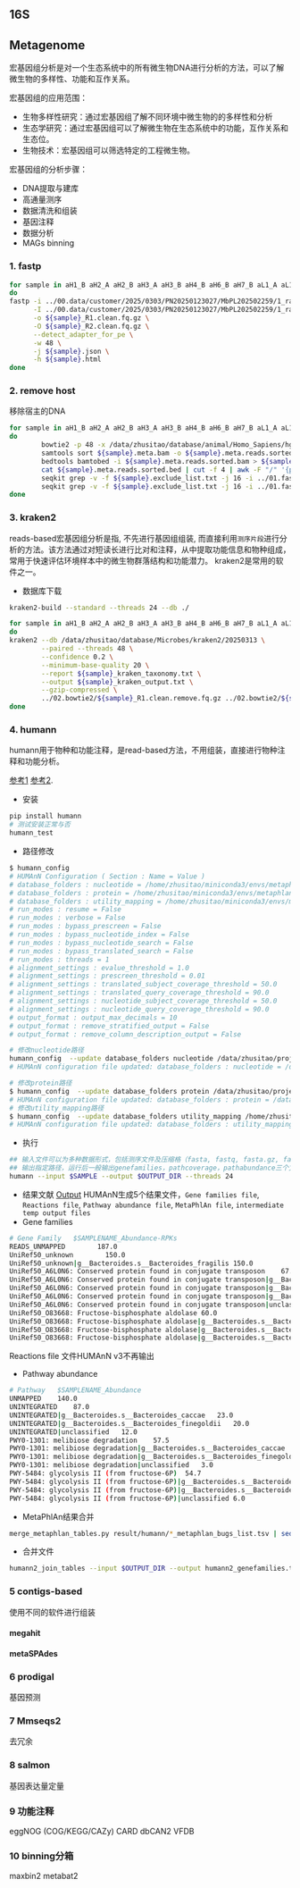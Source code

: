 ## 16S

## Metagenome
宏基因组分析是对一个生态系统中的所有微生物DNA进行分析的方法，可以了解微生物的多样性、功能和互作关系。

宏基因组的应用范围：
- 生物多样性研究：通过宏基因组了解不同环境中微生物的的多样性和分析
- 生态学研究：通过宏基因组可以了解微生物在生态系统中的功能，互作关系和生态位。
- 生物技术：宏基因组可以筛选特定的工程微生物。

宏基因组的分析步骤：
- DNA提取与建库
- 高通量测序
- 数据清洗和组装
- 基因注释
- 数据分析
- MAGs binning

  
### 1. fastp
```bash
for sample in aH1_B aH2_A aH2_B aH3_A aH3_B aH4_B aH6_B aH7_B aL1_A aL1_B aL3_B aL4_A aL4_B aL6_A aL6_B aL7_B H1_B H2_A H2_B H3_A H3_B H4_B H5_B H7_A H7_B L1_A L1_B L4_A L4_B L7_A L7_B;
do
fastp -i ../00.data/customer/2025/0303/PN20250123027/MbPL202502259/1_rawdata/${sample}_R1.fq.gz \
      -I ../00.data/customer/2025/0303/PN20250123027/MbPL202502259/1_rawdata/${sample}_R2.fq.gz \
      -o ${sample}_R1.clean.fq.gz \
      -O ${sample}_R2.clean.fq.gz \
      --detect_adapter_for_pe \
      -w 48 \
      -j ${sample}.json \
      -h ${sample}.html
done

```


### 2. remove host 
移除宿主的DNA
```bash
for sample in aH1_B aH2_A aH2_B aH3_A aH3_B aH4_B aH6_B aH7_B aL1_A aL1_B aL3_B aL4_A aL4_B aL6_A aL6_B aL7_B H1_B H2_A H2_B H3_A H3_B H4_B H5_B H7_A H7_B L1_A L1_B L4_A L4_B L7_A L7_B;
do
        bowtie2 -p 48 -x /data/zhusitao/database/animal/Homo_Sapiens/hg38/bowtie2/hg38 -1 ../01.fastp/${sample}_R1.clean.fq.gz -2 ../01.fastp/${sample}_R2.clean.fq.gz | samtools view -bS --threads 20 - > ${sample}.meta.bam
        samtools sort ${sample}.meta.bam -o ${sample}.meta.reads.sorted.bam --threads 24
        bedtools bamtobed -i ${sample}.meta.reads.sorted.bam > ${sample}.meta.reads.sorted.bed
        cat ${sample}.meta.reads.sorted.bed | cut -f 4 | awk -F "/" '{print $1}' | sort | uniq > ${sample}.exclude_list.txt
        seqkit grep -v -f ${sample}.exclude_list.txt -j 16 -i ../01.fastp/${sample}_R1.clean.fq.gz -o ${sample}_R1.clean.remove.fq.gz
        seqkit grep -v -f ${sample}.exclude_list.txt -j 16 -i ../01.fastp/${sample}_R2.clean.fq.gz -o ${sample}_R2.clean.remove.fq.gz
done

```

### 3. kraken2 
reads-based宏基因组分析是指, 不先进行基因组组装, 而直接利用`测序片段`进行分析的方法。该方法通过对短读长进行比对和注释，从中提取功能信息和物种组成，常用于快速评估环境样本中的微生物群落结构和功能潜力。
kraken2是常用的软件之一。
- 数据库下载
```bash
kraken2-build --standard --threads 24 --db ./
```

```bash
for sample in aH1_B aH2_A aH2_B aH3_A aH3_B aH4_B aH6_B aH7_B aL1_A aL1_B aL3_B aL4_A aL4_B aL6_A aL6_B aL7_B H1_B H2_A H2_B H3_A H3_B H4_B H5_B H7_A H7_B L1_A L1_B L4_A L4_B L7_A L7_B;
do
kraken2 --db /data/zhusitao/database/Microbes/kraken2/20250313 \
        --paired --threads 48 \
        --confidence 0.2 \
        --minimum-base-quality 20 \
        --report ${sample}_kraken_taxonomy.txt \
        --output ${sample}_kraken_output.txt \
        --gzip-compressed \
        ../02.bowtie2/${sample}_R1.clean.remove.fq.gz ../02.bowtie2/${sample}_R2.clean.remove.fq.gz
done

```

### 4. humann
humann用于物种和功能注释，是read-based方法，不用组装，直接进行物种注释和功能分析。

[参考1](https://github.com/biobakery/humann)
[参考2](https://zhuanlan.zhihu.com/p/240910229).
- 安装
```bash
pip install humann
# 测试安装正常与否
humann_test
```

- 路径修改
```bash
$ humann_config
# HUMAnN Configuration ( Section : Name = Value )
# database_folders : nucleotide = /home/zhusitao/miniconda3/envs/metaphlan/lib/python3.9/site-packages/humann/data/chocophlan_DEMO
# database_folders : protein = /home/zhusitao/miniconda3/envs/metaphlan/lib/python3.9/site-packages/humann/data/uniref_DEMO
# database_folders : utility_mapping = /home/zhusitao/miniconda3/envs/metaphlan/lib/python3.9/site-packages/humann/data/misc
# run_modes : resume = False
# run_modes : verbose = False
# run_modes : bypass_prescreen = False
# run_modes : bypass_nucleotide_index = False
# run_modes : bypass_nucleotide_search = False
# run_modes : bypass_translated_search = False
# run_modes : threads = 1
# alignment_settings : evalue_threshold = 1.0
# alignment_settings : prescreen_threshold = 0.01
# alignment_settings : translated_subject_coverage_threshold = 50.0
# alignment_settings : translated_query_coverage_threshold = 90.0
# alignment_settings : nucleotide_subject_coverage_threshold = 50.0
# alignment_settings : nucleotide_query_coverage_threshold = 90.0
# output_format : output_max_decimals = 10
# output_format : remove_stratified_output = False
# output_format : remove_column_description_output = False

# 修改nucleotide路径
humann_config  --update database_folders nucleotide /data/zhusitao/project/songLab/01.Metagenome/qxx/06.Meta/05.humann/humann_database_location/chocophlan
# HUMAnN configuration file updated: database_folders : nucleotide = /data/zhusitao/project/songLab/01.Metagenome/qxx/06.Meta/05.humann/humann_database_location/chocophlan

# 修改protein路径
$ humann_config  --update database_folders protein /data/zhusitao/project/songLab/01.Metagenome/qxx/06.Meta/05.humann/humann_database_location/uniref
# HUMAnN configuration file updated: database_folders : protein = /data/zhusitao/project/songLab/01.Metagenome/qxx/06.Meta/05.humann/humann_database_location/uniref
# 修改utility_mapping路径
$ humann_config  --update database_folders utility_mapping /home/zhusitao/miniconda3/envs/metagenome/lib/python3.6/site-packages/humann/data/misc
# HUMAnN configuration file updated: database_folders : utility_mapping = /home/zhusitao/miniconda3/envs/metagenome/lib/python3.6/site-packages/humann/data/misc

```
- 执行
```bash
## 输入文件可以为多种数据形式，包括测序文件及压缩格（fasta, fastq, fasta.gz, fastq,gz) , 比对文件（sam, bam等），还有gene table文件也可以。
## 输出指定路径，运行后一般输出genefamilies，pathcoverage，pathabundance三个文件和比对过程中的中间文件（包括metaphlan的结果）
humann --input $SAMPLE --output $OUTPUT_DIR --threads 24

```

- 结果文献
[Output](https://github.com/biobakery/humann?tab=readme-ov-file#output-files)
HUMAnN生成5个结果文件，`Gene families file`, `Reactions file`, `Pathway abundance file`, `MetaPhlAn file`, `intermediate temp output files`
- Gene families
```bash
# Gene Family	$SAMPLENAME_Abundance-RPKs
READS_UNMAPPED        187.0
UniRef50_unknown        150.0
UniRef50_unknown|g__Bacteroides.s__Bacteroides_fragilis 150.0
UniRef50_A6L0N6: Conserved protein found in conjugate transposon	67.0
UniRef50_A6L0N6: Conserved protein found in conjugate transposon|g__Bacteroides.s__Bacteroides_fragilis	57.0
UniRef50_A6L0N6: Conserved protein found in conjugate transposon|g__Bacteroides.s__Bacteroides_finegoldii	5.0
UniRef50_A6L0N6: Conserved protein found in conjugate transposon|g__Bacteroides.s__Bacteroides_stercoris	4.0
UniRef50_A6L0N6: Conserved protein found in conjugate transposon|unclassified	1.0
UniRef50_O83668: Fructose-bisphosphate aldolase	60.0
UniRef50_O83668: Fructose-bisphosphate aldolase|g__Bacteroides.s__Bacteroides_vulgatus	31.0
UniRef50_O83668: Fructose-bisphosphate aldolase|g__Bacteroides.s__Bacteroides_thetaiotaomicron	22.0
UniRef50_O83668: Fructose-bisphosphate aldolase|g__Bacteroides.s__Bacteroides_stercoris	7.0
```

Reactions file 文件HUMAnN v3不再输出

- Pathway abundance
```bash
# Pathway	$SAMPLENAME_Abundance
UNMAPPED	140.0
UNINTEGRATED	87.0
UNINTEGRATED|g__Bacteroides.s__Bacteroides_caccae	23.0
UNINTEGRATED|g__Bacteroides.s__Bacteroides_finegoldii	20.0
UNINTEGRATED|unclassified	12.0
PWY0-1301: melibiose degradation	57.5
PWY0-1301: melibiose degradation|g__Bacteroides.s__Bacteroides_caccae	32.5
PWY0-1301: melibiose degradation|g__Bacteroides.s__Bacteroides_finegoldii	4.5
PWY0-1301: melibiose degradation|unclassified	3.0
PWY-5484: glycolysis II (from fructose-6P)	54.7
PWY-5484: glycolysis II (from fructose-6P)|g__Bacteroides.s__Bacteroides_caccae	16.7
PWY-5484: glycolysis II (from fructose-6P)|g__Bacteroides.s__Bacteroides_finegoldii	8.0
PWY-5484: glycolysis II (from fructose-6P)|unclassified	6.0
```


- MetaPhlAn结果合并
```bash
merge_metaphlan_tables.py result/humann/*_metaphlan_bugs_list.tsv | sed 's/_metaphlan_bugs_list//g' | ~/miniconda3/bin/csvtk pretty -t | less
```

- 合并文件
```bash
humann2_join_tables --input $OUTPUT_DIR --output humann2_genefamilies.tsv --file_name genefamilies_relab
```

### 5 contigs-based
使用不同的软件进行组装

#### megahit

#### metaSPAdes


### 6 prodigal

基因预测


### 7 Mmseqs2
去冗余

### 8 salmon

基因表达量定量


### 9 功能注释

eggNOG (COG/KEGG/CAZy)
CARD
dbCAN2
VFDB

### 10 binning分箱

maxbin2
metabat2
